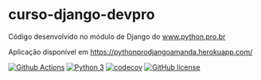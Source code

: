 # curso-django-devpro
Código desenvolvido no módulo de Django do www.python.pro.br

Aplicação disponível em https://pythonprodjangoamanda.herokuapp.com/

[![Github Actions](https://github.com/amandakarolline/curso-django-devpro/actions/workflows/ci.yml/badge.svg)](https://github.com/amandakarolline/curso-django-devpro/actions/workflows/ci.yml)
[![Python 3](https://img.shields.io/badge/Python-3.9-blue?style=plastic)](https://www.python.org/)
[![codecov](https://codecov.io/gh/amandakarolline/curso-django-devpro/branch/main/graph/badge.svg?token=oEdWqyKAUh)](https://codecov.io/gh/amandakarolline/curso-django-devpro)
[![GitHub license](https://img.shields.io/github/license/amandakarolline/curso-django-devpro?style=plastic)](https://github.com/amandakarolline/curso-django-devpro/blob/main/LICENSE)